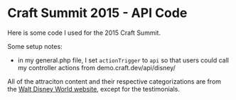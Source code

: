 # Craft Summit 2015 - API Code

Here is some code I used for the 2015 Craft Summit.

Some setup notes: 
* in my general.php file, I set `actionTrigger` to `api` so that users could call my controller actions from demo.craft.dev/api/disney/

All of the attraciton content and their respective categorizations are from the [Walt Disney World website](https://disneyworld.disney.go.com/attractions/), except for the testimonials.
